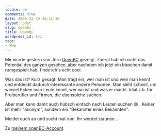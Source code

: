 ```yaml
---
locale: de
comments: true
date: 2005-12-20 18:22:16
layout: post
slug: openbc
title: OpenBC
wordpress_id: 141
tags:
- Web
---
```


Mir wurde gestern von Jörn [OpenBC](http://openbc.com) gezeigt. Zuerst hab ich
nicht das Potential des ganzen gesehen, aber nachdem ich jetzt ein bisschen
damit rumgespielt hab, finde ich's echt cool.

Was das ist? Kurz gesagt: Man trägt ein, wer man ist und wen man kennt und
entdeckt dadurch interessante andere Personen. Man sieht schnell, um wieviel
Ecken man Leute kennt, wer wo ist und was er macht. Idial z.b. für Freiberufler
und Firmen, die ebensolche suchen.

Aber man kann damit auch hübsch einfach nach Leuten suchen :smile: . Keiner ist mehr
"anonym", sondern ein "Bekannter eines Bekannten".

Meldet euch an und sucht mal rum. Ihr werdet staunen... 

Zu [meinem openBC-Account](https://www.openbc.com/hp/Bodo_Tasche/).
